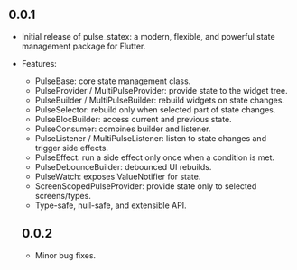 ## 0.0.1

- Initial release of pulse_statex: a modern, flexible, and powerful state management package for Flutter.
- Features:
  - PulseBase: core state management class.
  - PulseProvider / MultiPulseProvider: provide state to the widget tree.
  - PulseBuilder / MultiPulseBuilder: rebuild widgets on state changes.
  - PulseSelector: rebuild only when selected part of state changes.
  - PulseBlocBuilder: access current and previous state.
  - PulseConsumer: combines builder and listener.
  - PulseListener / MultiPulseListener: listen to state changes and trigger side effects.
  - PulseEffect: run a side effect only once when a condition is met.
  - PulseDebounceBuilder: debounced UI rebuilds.
  - PulseWatch: exposes ValueNotifier for state.
  - ScreenScopedPulseProvider: provide state only to selected screens/types.
  - Type-safe, null-safe, and extensible API.

  ## 0.0.2

  - Minor bug fixes.